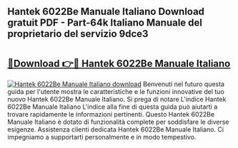 ## Hantek 6022Be Manuale Italiano Download gratuit PDF - Part-64k Italiano Manuale del proprietario del servizio 9dce3

# <h2><a href="http://dfb462.blite.top/?on=Hantek+6022Be+Manuale+Italiano">🔗Download 👉🔴 Hantek 6022Be Manuale Italiano</a></h2>

[![Hantek 6022Be Manuale Italiano download](https://i.imgur.com/lujVjoI.png)](http://dfb462.blite.top/?on=Hantek+6022Be+Manuale+Italiano)
Benvenuti nel futuro questa guida per l'utente mostra le caratteristiche e le funzioni innovative del tuo nuovo Hantek 6022Be Manuale Italiano. Si prega di notare L'indice Hantek 6022Be Manuale Italiano L'indice alla fine di questa guida può aiutarti a trovare rapidamente le informazioni pertinenti. Questo Hantek 6022Be Manuale Italiano è dotato di funzionalità complete per soddisfare le diverse esigenze. Assistenza clienti dedicata Hantek 6022Be Manuale Italiano. Ci impegniamo a supportarti personalmente e in modo tempestivo.
